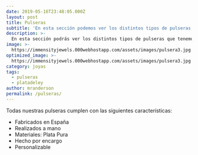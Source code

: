 ```yaml
---
date: 2019-05-16T23:48:05.000Z
layout: post
title: Pulseras
subtitle: 'En esta sección podemos ver los distintos tipos de pulseras que tenemos en stock actualmente'
description: >-
  En esta sección podrás ver los distintos tipos de pulseras que tenemos en stock actualmente.
image: >-
  https://immensityjewels.000webhostapp.com/assets/images/pulsera3.jpg
optimized_image: >-
  https://immensityjewels.000webhostapp.com/assets/images/pulsera3.jpg
category: joyas
tags:
  - pulseras
  - platadeley
author: mranderson
permalink: /pulseras/
---
```

Todas nuestras pulseras cumplen con las siguientes características:

* Fabricados en España
* Realizados a mano
* Materiales: Plata Pura
* Hecho por encargo
* Personalizable
